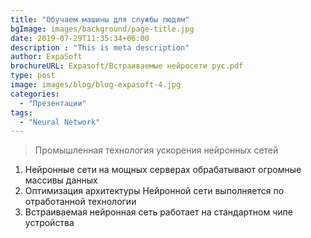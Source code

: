 ```yaml
---
title: "Обучаем машины для службы людям"
bgImage: images/background/page-title.jpg
date: 2019-07-29T11:35:34+06:00
description : "This is meta description"
author: ExpaSoft
brochureURL: Expasoft/Встраиваемые нейросети рус.pdf
type: post
image: images/blog/blog-expasoft-4.jpg
categories: 
  - "Презентации"
tags:
  - "Neural Network"
---
```


>Промышленная технология ускорения нейронных сетей

1. Нейронные сети на мощных серверах обрабатывают огромные массивы данных
2. Оптимизация архитектуры Нейронной сети выполняется по отработанной технологии
3. Встраиваемая нейронная сеть работает на стандартном чипе устройства  